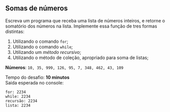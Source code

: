 ## Somas de números

Escreva um programa que receba uma lista de números inteiros, e retorne o somatório dos números na lista. Implemente
essa função de tres formas distintas:

1. Utilizando o comando `for`;
2. Utilizando o comando `while`;
3. Utilizando um _método recursivo_;
4. Utilizando o método de coleção, apropriado para soma de listas;

**Números**: `10, 35, 999, 126, 95, 7, 348, 462, 43, 109`

Tempo do desafio: __10 minutos__  
Saida esperada no console:

```
for: 2234  
while: 2234  
recursão: 2234  
lista: 2234  
```